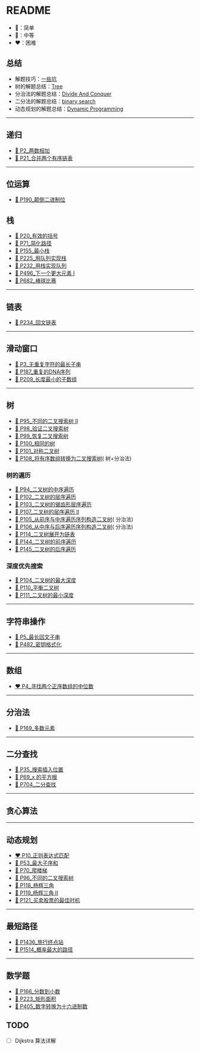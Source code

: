 # README

- 💚：简单
- 🧡：中等
- ❤️：困难

## 总结

- 解题技巧：[一些坑](./src/main/java/com/uyaki/leetcode/editor/cn/doc/summarize/Error.md)
- 树的解题总结：[Tree](./src/main/java/com/uyaki/leetcode/editor/cn/doc/summarize/Tree.md)
- 分治法的解题总结：[Divide And Conquer](./src/main/java/com/uyaki/leetcode/editor/cn/doc/summarize/DivideAndConquer.md)
- 二分法的解题总结：[binary search](./src/main/java/com/uyaki/leetcode/editor/cn/doc/summarize/BinarySearch.md)
- 动态规划的解题总结：[Dynamic Programming](./src/main/java/com/uyaki/leetcode/editor/cn/doc/summarize/DynamicProgramming.md)

---

## 递归

- [🧡 P2_两数相加](./src/main/java/com/uyaki/leetcode/editor/cn/doc/content/P2_AddTwoNumbers.md)
- [💚 P21_合并两个有序链表](./src/main/java/com/uyaki/leetcode/editor/cn/doc/content/P21_MergeTwoSortedLists.md)

---

## 位运算

- [💚 P190_颠倒二进制位](./src/main/java/com/uyaki/leetcode/editor/cn/doc/content/P190_ReverseBits.md)

## 栈

- [💚 P20_有效的括号](./src/main/java/com/uyaki/leetcode/editor/cn/doc/content/P20_ValidParentheses.md)
- [🧡 P71_简化路径](./src/main/java/com/uyaki/leetcode/editor/cn/doc/content/P71_SimplifyPath.md)
- [💚 P155_最小栈](./src/main/java/com/uyaki/leetcode/editor/cn/doc/content/P155_MinStack.md)
- [💚 P225_用队列实现栈](./src/main/java/com/uyaki/leetcode/editor/cn/doc/content/P225_ImplementStackUsingQueues.md)
- [💚 P232_用栈实现队列](./src/main/java/com/uyaki/leetcode/editor/cn/doc/content/P232_ImplementQueueUsingStacks.md)
- [💚 P496_下一个更大元素 I](./src/main/java/com/uyaki/leetcode/editor/cn/doc/content/P496_NextGreaterElementI.md)
- [💚 P682_棒球比赛](./src/main/java/com/uyaki/leetcode/editor/cn/doc/content/P682_BaseballGame.md)

---

## 链表

- [💚 P234_回文链表](./src/main/java/com/uyaki/leetcode/editor/cn/doc/content/P234_PalindromeLinkedList.md)

---

## 滑动窗口

- [🧡 P3_无重复字符的最长子串](./src/main/java/com/uyaki/leetcode/editor/cn/doc/content/P3_LongestSubstringWithoutRepeatingCharacters.md)
- [🧡 P187_重复的DNA序列](./src/main/java/com/uyaki/leetcode/editor/cn/doc/content/P187_RepeatedDnaSequences.md)
- [🧡 P209_长度最小的子数组](./src/main/java/com/uyaki/leetcode/editor/cn/doc/content/P209_MinimumSizeSubarraySum.md)

---

## 树

- [🧡 P95_不同的二叉搜索树 II](./src/main/java/com/uyaki/leetcode/editor/cn/doc/content/P95_UniqueBinarySearchTreesIi.md)
- [🧡 P98_验证二叉搜索树](./src/main/java/com/uyaki/leetcode/editor/cn/doc/content/P98_ValidateBinarySearchTree.md)
- [🧡 P99_恢复二叉搜索树](./src/main/java/com/uyaki/leetcode/editor/cn/doc/content/P99_RecoverBinarySearchTree.md)
- [💚 P100_相同的树](./src/main/java/com/uyaki/leetcode/editor/cn/doc/content/P100_SameTree.md)
- [💚 P101_对称二叉树](./src/main/java/com/uyaki/leetcode/editor/cn/doc/content/P101_SymmetricTree.md)
- [💚 P108_将有序数组转换为二叉搜索树](./src/main/java/com/uyaki/leetcode/editor/cn/doc/content/P108_ConvertSortedArrayToBinarySearchTree.md)(
  树+分治法)

### 树的遍历

- [💚 P94_二叉树的中序遍历](./src/main/java/com/uyaki/leetcode/editor/cn/doc/content/P94_BinaryTreeInorderTraversal.md)
- [🧡 P102_二叉树的层序遍历](./src/main/java/com/uyaki/leetcode/editor/cn/doc/content/P102_BinaryTreeLevelOrderTraversal.md)
- [🧡 P103_二叉树的锯齿形层序遍历](./src/main/java/com/uyaki/leetcode/editor/cn/doc/content/P103_BinaryTreeZigzagLevelOrderTraversal.md)
- [🧡 P107_二叉树的层序遍历 II](./src/main/java/com/uyaki/leetcode/editor/cn/doc/content/P107_BinaryTreeLevelOrderTraversalIi.md)
- [🧡 P105_从前序与中序遍历序列构造二叉树](./src/main/java/com/uyaki/leetcode/editor/cn/doc/content/P105_ConstructBinaryTreeFromPreorderAndInorderTraversal.md)(
  分治法)
- [🧡 P106_从中序与后序遍历序列构造二叉树](./src/main/java/com/uyaki/leetcode/editor/cn/doc/content/P106_ConstructBinaryTreeFromInorderAndPostorderTraversal.md)(
  分治法)
- [🧡 P114_二叉树展开为链表](./src/main/java/com/uyaki/leetcode/editor/cn/doc/content/P114_FlattenBinaryTreeToLinkedList.md)
- [💚 P144_二叉树的前序遍历](./src/main/java/com/uyaki/leetcode/editor/cn/doc/content/P144_BinaryTreePreorderTraversal.md)
- [💚 P145_二叉树的后序遍历](./src/main/java/com/uyaki/leetcode/editor/cn/doc/content/P145_BinaryTreePostorderTraversal.md)

### 深度优先搜索

- [💚 P104_二叉树的最大深度](./src/main/java/com/uyaki/leetcode/editor/cn/doc/content/P104_MaximumDepthOfBinaryTree.md)
- [💚 P110_平衡二叉树](./src/main/java/com/uyaki/leetcode/editor/cn/doc/content/P110_BalancedBinaryTree.md)
- [💚 P111_二叉树的最小深度](./src/main/java/com/uyaki/leetcode/editor/cn/doc/content/P111_MinimumDepthOfBinaryTree.md)

---

## 字符串操作

- [🧡 P5_最长回文子串](./src/main/java/com/uyaki/leetcode/editor/cn/doc/content/P5_LongestPalindromicSubstring.md)
- [💚 P482_密钥格式化](./src/main/java/com/uyaki/leetcode/editor/cn/doc/content/P482_LicenseKeyFormatting.md)

---

## 数组

- [❤️ P4_寻找两个正序数组的中位数](./src/main/java/com/uyaki/leetcode/editor/cn/doc/content/P4_MedianOfTwoSortedArrays.md)

---

## 分治法

- [💚 P169_多数元素](./src/main/java/com/uyaki/leetcode/editor/cn/doc/content/P169_MajorityElement.md)

---

## 二分查找

- [💚 P35_搜索插入位置](./src/main/java/com/uyaki/leetcode/editor/cn/doc/content/P35_SearchInsertPosition.md)
- [💚 P69_x 的平方根](./src/main/java/com/uyaki/leetcode/editor/cn/doc/content/P69_Sqrtx.md)
- [💚 P704_二分查找](./src/main/java/com/uyaki/leetcode/editor/cn/doc/content/P704_BinarySearch.md)

---

## 贪心算法

---

## 动态规划

- [❤️ P10_正则表达式匹配](./src/main/java/com/uyaki/leetcode/editor/cn/doc/content/P10_RegularExpressionMatching.md)
- [💚 P53_最大子序和](./src/main/java/com/uyaki/leetcode/editor/cn/doc/content/P53_MaximumSubarray.md)
- [💚 P70_爬楼梯](./src/main/java/com/uyaki/leetcode/editor/cn/doc/content/P70_ClimbingStairs.md)
- [🧡 P96_不同的二叉搜索树](./src/main/java/com/uyaki/leetcode/editor/cn/doc/content/P96_UniqueBinarySearchTrees.md)
- [💚 P118_杨辉三角](./src/main/java/com/uyaki/leetcode/editor/cn/doc/content/P118_PascalsTriangle.md)
- [💚 P119_杨辉三角 II](./src/main/java/com/uyaki/leetcode/editor/cn/doc/content/P119_PascalsTriangleIi.md)
- [💚 P121_买卖股票的最佳时机](./src/main/java/com/uyaki/leetcode/editor/cn/doc/content/P121_BestTimeToBuyAndSellStock.md)

---

## 最短路径

- [💚 P1436_旅行终点站](./src/main/java/com/uyaki/leetcode/editor/cn/doc/content/P1436_DestinationCity.md)
- [🧡 P1514_概率最大的路径](./src/main/java/com/uyaki/leetcode/editor/cn/doc/content/P1514_PathWithMaximumProbability.md)

---

## 数学题

- [🧡 P166_分数到小数](./src/main/java/com/uyaki/leetcode/editor/cn/doc/content/P166_FractionToRecurringDecimal.md)
- [🧡 P223_矩形面积](./src/main/java/com/uyaki/leetcode/editor/cn/doc/content/P223_RectangleArea.md)
- [💚 P405_数字转换为十六进制数](./src/main/java/com/uyaki/leetcode/editor/cn/doc/content/P405_ConvertANumberToHexadecimal.md)

## TODO

-[ ] Dijkstra 算法详解
